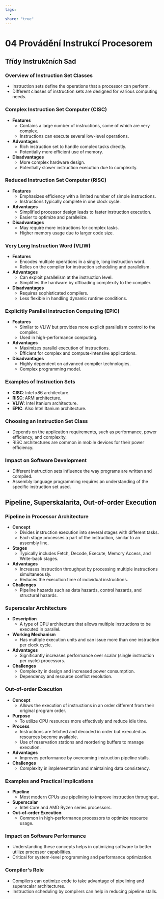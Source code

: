 ```yaml
---
tags:
  - 
share: "true"
---
```


# 04 Provádění Instrukcí Procesorem

## Třídy Instrukčních Sad

### Overview of Instruction Set Classes

- Instruction sets define the operations that a processor can perform.
- Different classes of instruction sets are designed for various computing needs.

### Complex Instruction Set Computer (CISC)

- **Features**
	- Contains a large number of instructions, some of which are very complex.
	- Instructions can execute several low-level operations.
- **Advantages**
	- Rich instruction set to handle complex tasks directly.
	- Potentially more efficient use of memory.
- **Disadvantages**
	- More complex hardware design.
	- Potentially slower instruction execution due to complexity.

### Reduced Instruction Set Computer (RISC)

- **Features**
	- Emphasizes efficiency with a limited number of simple instructions.
	- Instructions typically complete in one clock cycle.
- **Advantages**
	- Simplified processor design leads to faster instruction execution.
	- Easier to optimize and parallelize.
- **Disadvantages**
	- May require more instructions for complex tasks.
	- Higher memory usage due to larger code size.

### Very Long Instruction Word (VLIW)

- **Features**
	- Encodes multiple operations in a single, long instruction word.
	- Relies on the compiler for instruction scheduling and parallelism.
- **Advantages**
	- Can exploit parallelism at the instruction level.
	- Simplifies the hardware by offloading complexity to the compiler.
- **Disadvantages**
	- Requires sophisticated compilers.
	- Less flexible in handling dynamic runtime conditions.

### Explicitly Parallel Instruction Computing (EPIC)

- **Features**
	- Similar to VLIW but provides more explicit parallelism control to the compiler.
	- Used in high-performance computing.
- **Advantages**
	- Maximizes parallel execution of instructions.
	- Efficient for complex and compute-intensive applications.
- **Disadvantages**
	- Highly dependent on advanced compiler technologies.
	- Complex programming model.

### Examples of Instruction Sets

- **CISC**: Intel x86 architecture.
- **RISC**: ARM architecture.
- **VLIW**: Intel Itanium architecture.
- **EPIC**: Also Intel Itanium architecture.

### Choosing an Instruction Set Class

- Depends on the application requirements, such as performance, power efficiency, and complexity.
- RISC architectures are common in mobile devices for their power efficiency.

### Impact on Software Development

- Different instruction sets influence the way programs are written and compiled.
- Assembly language programming requires an understanding of the specific instruction set used.

## Pipeline, Superskalarita, Out-of-order Execution

### Pipeline in Processor Architecture

- **Concept**
	- Divides instruction execution into several stages with different tasks.
	- Each stage processes a part of the instruction, similar to an assembly line.
- **Stages**
	- Typically includes Fetch, Decode, Execute, Memory Access, and Write-back stages.
- **Advantages**
	- Increases instruction throughput by processing multiple instructions simultaneously.
	- Reduces the execution time of individual instructions.
- **Challenges**
	- Pipeline hazards such as data hazards, control hazards, and structural hazards.

### Superscalar Architecture

- **Description**
	- A type of CPU architecture that allows multiple instructions to be executed in parallel.
- **Working Mechanism**
	- Has multiple execution units and can issue more than one instruction per clock cycle.
- **Advantages**
	- Significantly increases performance over scalar (single instruction per cycle) processors.
- **Challenges**
	- Complexity in design and increased power consumption.
	- Dependency and resource conflict resolution.

### Out-of-order Execution

- **Concept**
	- Allows the execution of instructions in an order different from their original program order.
- **Purpose**
	- To utilize CPU resources more effectively and reduce idle time.
- **Process**
	- Instructions are fetched and decoded in order but executed as resources become available.
	- Use of reservation stations and reordering buffers to manage execution.
- **Advantages**
	- Improves performance by overcoming instruction pipeline stalls.
- **Challenges**
	- Complexity in implementation and maintaining data consistency.

### Examples and Practical Implications

- **Pipeline**
	- Most modern CPUs use pipelining to improve instruction throughput.
- **Superscalar**
	- Intel Core and AMD Ryzen series processors.
- **Out-of-order Execution**
	- Common in high-performance processors to optimize resource usage.

### Impact on Software Performance

- Understanding these concepts helps in optimizing software to better utilize processor capabilities.
- Critical for system-level programming and performance optimization.

### Compiler's Role

- Compilers can optimize code to take advantage of pipelining and superscalar architectures.
- Instruction scheduling by compilers can help in reducing pipeline stalls.

